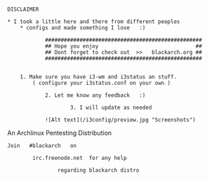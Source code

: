 	DISCLAIMER

	* I took a little here and there from different peoples 
		* configs and made something I love   :)

				##################################################
				## Hope you enjoy 								##
				## Dont forget to check out  >>   blackarch.org ##
				##################################################


		1. Make sure you have i3-wm and i3status an stuff.
 			( configure your i3status.conf on your own )

				2. Let me know any feedback   :)

						3. I will update as needed 

				![Alt text](/i3config/preview.jpg "Screenshots")


 An Archlinux Pentesting Distribution 

	Join   #blackarch   on    
			
			irc.freenode.net  for any help 
					
					regarding blackarch distro
